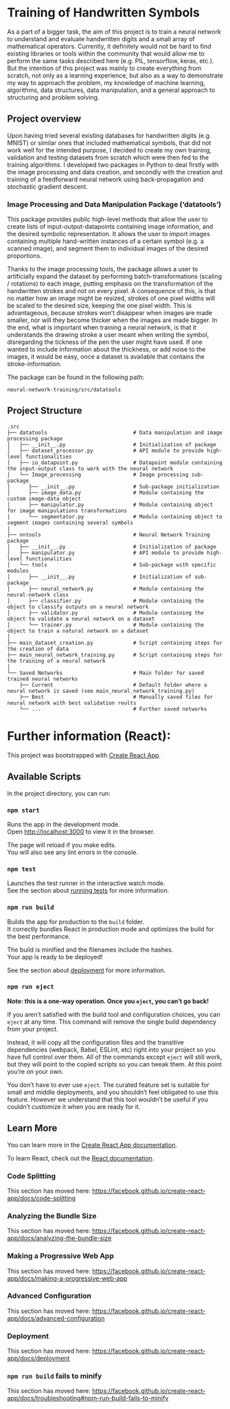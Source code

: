 # Training of Handwritten Symbols 
As a part of a bigger task, the aim of this project is to train a neural network to understand and evaluate handwritten digits and a small array of mathematical operators. Currently, it definitely would not be hard to find existing libraries or tools within the community that would allow me to perform the same tasks described here (e.g. PIL, tensorflow, keras, etc.). But the intention of this project was mainly to create everything from scratch, not only as a learning experience, but also as a way to demonstrate my way to approach the problem, my knowledge of machine learning, algorithms, data structures, data manipulation, and a general approach to structuring and problem solving.

## Project overview
Upon having tried several existing databases for handwritten digits (e.g. MNIST) or similar ones that included mathematical symbols, that did not work well for the intended purpose, I decided to create my own training, validation and testing datasets from scratch which were then fed to the training algorithms. I developed two packages in Python to deal firstly with the image processing and data creation, and secondly with the creation and training of a feedforward neural network using back-propagation and stochastic gradient descent.

### Image Processing and Data Manipulation Package (‘datatools’)
This package provides public high-level methods that allow the user to create lists of input-output-datapoints containing image information, and the desired symbolic representation. It allows the user to import images containing multiple hand-written instances of a certain symbol (e.g. a scanned image), and segment them to individual images of the desired proportions.

Thanks to the image processing tools, the package allows a user to artificially expand the dataset by performing batch-transformations (scaling / rotations) to each image, putting emphasis on the transformation of the handwritten strokes and not on every pixel. A consequence of this, is that no matter how an image might be resized, strokes of one pixel widths will be scaled to the desired size, keeping the one pixel width. This is advantageous, because strokes won’t disappear when images are made smaller, nor will they become thicker when the images are made bigger. In the end, what is important when training a neural network, is that it understands the drawing stroke a user meant when writing the symbol, disregarding the tickness of the pen the user might have used. If one wanted to include information about the thickness, or add noise to the images, it would be easy, once a dataset is available that contains the stroke-information.

The package can be found in the following path:
```
neural-network-training/src/datatools
```

## Project Structure
```
.src
├── datatools                            # Data manipulation and image processing package
│   ├── __init__.py                      # Initialization of package
│   ├── dataset_processor.py             # API module to provide high-level functionalities
│   ├── io_datapoint.py                  # Datapoint module containing the input-output class to work with the neural network
│   └── Image_processing                 # Image processing sub-package
│      ├── __init__.py                   # Sub-package initialization
│      ├── image_data.py                 # Module containing the custom image-data object
│      ├── manipulator.py                # Module containing object for image manipulations transformations
│      └── segmentator.py                # Module containing object to segment images containing several symbols
│
├── nntools                              # Neural Network Training package
│   ├── __init__.py                      # Initialization of package
│   ├── manipulator.py                   # API module to provide high-level functionalities 
│   └── tools                            # Sub-package with specific modules
│      ├── __init__.py                   # Initialization of sub-package
│      ├── neural_network.py             # Module containing the neural-network class
│      ├── classifier.py                 # Module containing the object to classify outputs on a neural network
│      ├── validator.py                  # Module containing the object to validate a neural network on a dataset
│      └── trainer.py                    # Module containing the object to train a natural network on a dataset
│
├── main_dataset_creation.py             # Script containing steps for the creation of data
├── main_neural_network_training.py      # Script containing steps for the training of a neural network
│
└── Saved Networks                       # Main folder for saved trained neural networks
    ├── Current                          # Default folder where a neural network is saved (see main_neural_network_training.py)
    ├── Best                             # Manually saved files for neural network with best validation reults 
    └── ...                              # Further saved networks
```


# Further information (React):

This project was bootstrapped with [Create React App](https://github.com/facebook/create-react-app).

## Available Scripts

In the project directory, you can run:

### `npm start`

Runs the app in the development mode.<br />
Open [http://localhost:3000](http://localhost:3000) to view it in the browser.

The page will reload if you make edits.<br />
You will also see any lint errors in the console.

### `npm test`

Launches the test runner in the interactive watch mode.<br />
See the section about [running tests](https://facebook.github.io/create-react-app/docs/running-tests) for more information.

### `npm run build`

Builds the app for production to the `build` folder.<br />
It correctly bundles React in production mode and optimizes the build for the best performance.

The build is minified and the filenames include the hashes.<br />
Your app is ready to be deployed!

See the section about [deployment](https://facebook.github.io/create-react-app/docs/deployment) for more information.

### `npm run eject`

**Note: this is a one-way operation. Once you `eject`, you can’t go back!**

If you aren’t satisfied with the build tool and configuration choices, you can `eject` at any time. This command will remove the single build dependency from your project.

Instead, it will copy all the configuration files and the transitive dependencies (webpack, Babel, ESLint, etc) right into your project so you have full control over them. All of the commands except `eject` will still work, but they will point to the copied scripts so you can tweak them. At this point you’re on your own.

You don’t have to ever use `eject`. The curated feature set is suitable for small and middle deployments, and you shouldn’t feel obligated to use this feature. However we understand that this tool wouldn’t be useful if you couldn’t customize it when you are ready for it.

## Learn More

You can learn more in the [Create React App documentation](https://facebook.github.io/create-react-app/docs/getting-started).

To learn React, check out the [React documentation](https://reactjs.org/).

### Code Splitting

This section has moved here: https://facebook.github.io/create-react-app/docs/code-splitting

### Analyzing the Bundle Size

This section has moved here: https://facebook.github.io/create-react-app/docs/analyzing-the-bundle-size

### Making a Progressive Web App

This section has moved here: https://facebook.github.io/create-react-app/docs/making-a-progressive-web-app

### Advanced Configuration

This section has moved here: https://facebook.github.io/create-react-app/docs/advanced-configuration

### Deployment

This section has moved here: https://facebook.github.io/create-react-app/docs/deployment

### `npm run build` fails to minify

This section has moved here: https://facebook.github.io/create-react-app/docs/troubleshooting#npm-run-build-fails-to-minify

